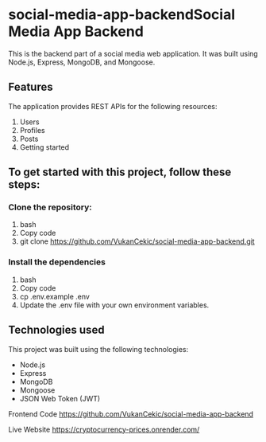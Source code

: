 # social-media-app-backendSocial Media App Backend
This is the backend part of a social media web application. It was built using Node.js, Express, MongoDB, and Mongoose.

## Features
The application provides REST APIs for the following resources:

1. Users
2. Profiles
3. Posts
4. Getting started

## To get started with this project, follow these steps:

### Clone the repository:

1. bash
2. Copy code
3. git clone https://github.com/VukanCekic/social-media-app-backend.git

### Install the dependencies


1. bash
2. Copy code
3. cp .env.example .env
4. Update the .env file with your own environment variables.


## Technologies used
This project was built using the following technologies:

* Node.js
* Express
* MongoDB
* Mongoose
* JSON Web Token (JWT)

Frontend Code
https://github.com/VukanCekic/social-media-app-backend

Live Website
https://cryptocurrency-prices.onrender.com/
